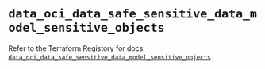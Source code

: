 # `data_oci_data_safe_sensitive_data_model_sensitive_objects`

Refer to the Terraform Registory for docs: [`data_oci_data_safe_sensitive_data_model_sensitive_objects`](https://registry.terraform.io/providers/oracle/oci/6.18.0/docs/data-sources/data_safe_sensitive_data_model_sensitive_objects).
